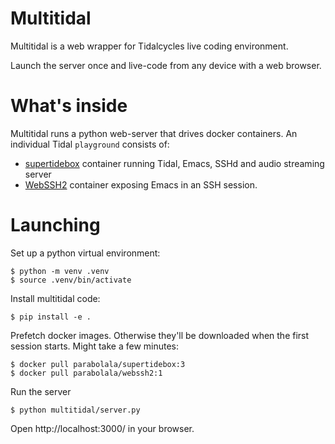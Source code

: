 # Multitidal

Multitidal is a web wrapper for Tidalcycles live coding environment.

Launch the server once and live-code from any device with a web browser.

# What's inside

Multitidal runs a python web-server that drives docker containers. An individual Tidal  `playground` consists of:

 * [supertidebox](https://github.com/efairbanks/supertidebox) container running Tidal, Emacs, SSHd and audio streaming server
 * [WebSSH2](https://github.com/billchurch/webssh2) container exposing Emacs in an SSH session.

# Launching

Set up a python virtual environment:

    $ python -m venv .venv
	$ source .venv/bin/activate

Install multitidal code:

    $ pip install -e .

Prefetch docker images. Otherwise they'll be downloaded when the first session starts. Might take a few minutes:

    $ docker pull parabolala/supertidebox:3
    $ docker pull parabolala/webssh2:1

Run the server

    $ python multitidal/server.py

Open http://localhost:3000/ in your browser.
